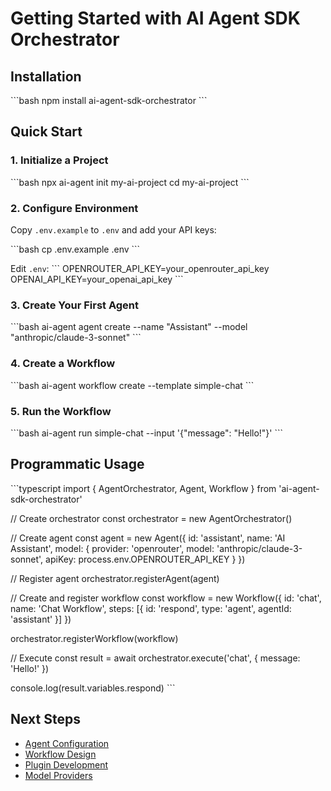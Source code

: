 # Getting Started with AI Agent SDK Orchestrator

## Installation

\`\`\`bash
npm install ai-agent-sdk-orchestrator
\`\`\`

## Quick Start

### 1. Initialize a Project

\`\`\`bash
npx ai-agent init my-ai-project
cd my-ai-project
\`\`\`

### 2. Configure Environment

Copy `.env.example` to `.env` and add your API keys:

\`\`\`bash
cp .env.example .env
\`\`\`

Edit `.env`:
\`\`\`
OPENROUTER_API_KEY=your_openrouter_api_key
OPENAI_API_KEY=your_openai_api_key
\`\`\`

### 3. Create Your First Agent

\`\`\`bash
ai-agent agent create --name "Assistant" --model "anthropic/claude-3-sonnet"
\`\`\`

### 4. Create a Workflow

\`\`\`bash
ai-agent workflow create --template simple-chat
\`\`\`

### 5. Run the Workflow

\`\`\`bash
ai-agent run simple-chat --input '{"message": "Hello!"}'
\`\`\`

## Programmatic Usage

\`\`\`typescript
import { AgentOrchestrator, Agent, Workflow } from 'ai-agent-sdk-orchestrator'

// Create orchestrator
const orchestrator = new AgentOrchestrator()

// Create agent
const agent = new Agent({
  id: 'assistant',
  name: 'AI Assistant',
  model: {
    provider: 'openrouter',
    model: 'anthropic/claude-3-sonnet',
    apiKey: process.env.OPENROUTER_API_KEY
  }
})

// Register agent
orchestrator.registerAgent(agent)

// Create and register workflow
const workflow = new Workflow({
  id: 'chat',
  name: 'Chat Workflow',
  steps: [{
    id: 'respond',
    type: 'agent',
    agentId: 'assistant'
  }]
})

orchestrator.registerWorkflow(workflow)

// Execute
const result = await orchestrator.execute('chat', {
  message: 'Hello!'
})

console.log(result.variables.respond)
\`\`\`

## Next Steps

- [Agent Configuration](./agents.md)
- [Workflow Design](./workflows.md)
- [Plugin Development](./plugins.md)
- [Model Providers](./providers.md)
